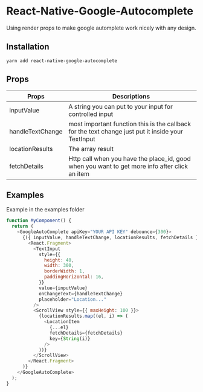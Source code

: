 # React-Native-Google-Autocomplete

Using render props to make google automplete work nicely with any design.

## Installation

`yarn add react-native-google-autocomplete`

## Props


| Props  | Descriptions |
| ------------- | ------------- |
| inputValue  | A string you can put to your input for controlled input  |
| handleTextChange  | most important function this is the callback for the text change just put it inside your TextInput  |
| locationResults | The array result |
| fetchDetails | Http call when you have the place_id, good when you want to get more info after click an item

## Examples

Example in the examples folder

```js
function MyComponent() {
  return (
    <GoogleAutoComplete apiKey="YOUR API KEY" debounce={300}>
      {({ inputValue, handleTextChange, locationResults, fetchDetails }) => (
        <React.Fragment>
          <TextInput
            style={{
              height: 40,
              width: 300,
              borderWidth: 1,
              paddingHorizontal: 16,
            }}
            value={inputValue}
            onChangeText={handleTextChange}
            placeholder="Location..."
          />
          <ScrollView style={{ maxHeight: 100 }}>
            {locationResults.map((el, i) => (
              <LocationItem
                {...el}
                fetchDetails={fetchDetails}
                key={String(i)}
              />
            ))}
          </ScrollView>
        </React.Fragment>
      )}
    </GoogleAutoComplete>
  );
}
```
